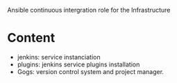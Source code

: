 Ansible continuous intergration role for the Infrastructure

Content
=======

* jenkins: service instanciation
* plugins: jenkins service plugins installation
* Gogs: version control system and project manager.
